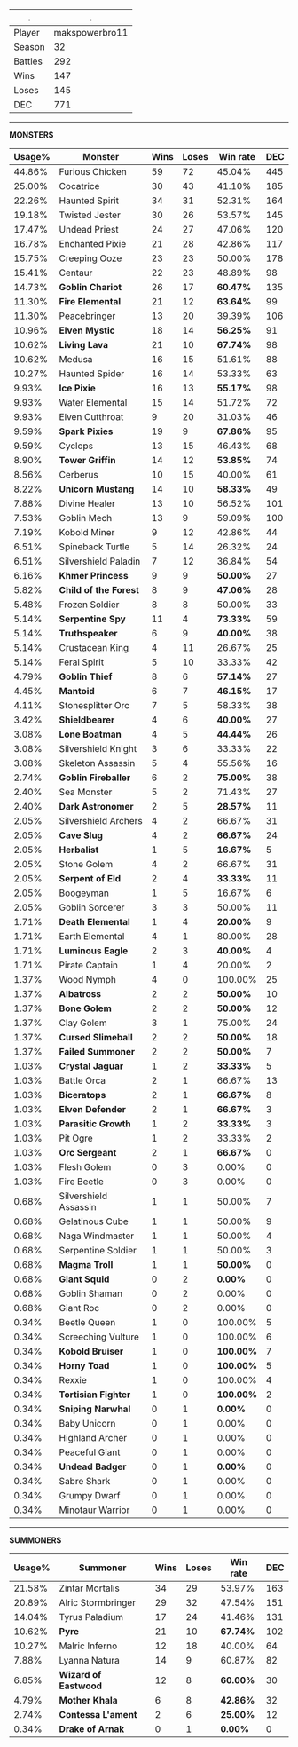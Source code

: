 .|.
|-|-
Player|makspowerbro11
Season|32
Battles|292
Wins|147
Loses|145
DEC|771

---
**MONSTERS**

Usage%|Monster|Wins|Loses|Win rate|DEC|
-|-|-|-|-|-|
44.86%|Furious Chicken|59|72|45.04%|445|
25.00%|Cocatrice|30|43|41.10%|185|
22.26%|Haunted Spirit|34|31|52.31%|164|
19.18%|Twisted Jester|30|26|53.57%|145|
17.47%|Undead Priest|24|27|47.06%|120|
16.78%|Enchanted Pixie|21|28|42.86%|117|
15.75%|Creeping Ooze|23|23|50.00%|178|
15.41%|Centaur|22|23|48.89%|98|
14.73%|**Goblin Chariot**|26|17|**60.47%**|135|
11.30%|**Fire Elemental**|21|12|**63.64%**|99|
11.30%|Peacebringer|13|20|39.39%|106|
10.96%|**Elven Mystic**|18|14|**56.25%**|91|
10.62%|**Living Lava**|21|10|**67.74%**|98|
10.62%|Medusa|16|15|51.61%|88|
10.27%|Haunted Spider|16|14|53.33%|63|
9.93%|**Ice Pixie**|16|13|**55.17%**|98|
9.93%|Water Elemental|15|14|51.72%|72|
9.93%|Elven Cutthroat|9|20|31.03%|46|
9.59%|**Spark Pixies**|19|9|**67.86%**|95|
9.59%|Cyclops|13|15|46.43%|68|
8.90%|**Tower Griffin**|14|12|**53.85%**|74|
8.56%|Cerberus|10|15|40.00%|61|
8.22%|**Unicorn Mustang**|14|10|**58.33%**|49|
7.88%|Divine Healer|13|10|56.52%|101|
7.53%|Goblin Mech|13|9|59.09%|100|
7.19%|Kobold Miner|9|12|42.86%|44|
6.51%|Spineback Turtle|5|14|26.32%|24|
6.51%|Silvershield Paladin|7|12|36.84%|54|
6.16%|**Khmer Princess**|9|9|**50.00%**|27|
5.82%|**Child of the Forest**|8|9|**47.06%**|28|
5.48%|Frozen Soldier|8|8|50.00%|33|
5.14%|**Serpentine Spy**|11|4|**73.33%**|59|
5.14%|**Truthspeaker**|6|9|**40.00%**|38|
5.14%|Crustacean King|4|11|26.67%|25|
5.14%|Feral Spirit|5|10|33.33%|42|
4.79%|**Goblin Thief**|8|6|**57.14%**|27|
4.45%|**Mantoid**|6|7|**46.15%**|17|
4.11%|Stonesplitter Orc|7|5|58.33%|38|
3.42%|**Shieldbearer**|4|6|**40.00%**|27|
3.08%|**Lone Boatman**|4|5|**44.44%**|26|
3.08%|Silvershield Knight|3|6|33.33%|22|
3.08%|Skeleton Assassin|5|4|55.56%|16|
2.74%|**Goblin Fireballer**|6|2|**75.00%**|38|
2.40%|Sea Monster|5|2|71.43%|27|
2.40%|**Dark Astronomer**|2|5|**28.57%**|11|
2.05%|Silvershield Archers|4|2|66.67%|31|
2.05%|**Cave Slug**|4|2|**66.67%**|24|
2.05%|**Herbalist**|1|5|**16.67%**|5|
2.05%|Stone Golem|4|2|66.67%|31|
2.05%|**Serpent of Eld**|2|4|**33.33%**|11|
2.05%|Boogeyman|1|5|16.67%|6|
2.05%|Goblin Sorcerer|3|3|50.00%|11|
1.71%|**Death Elemental**|1|4|**20.00%**|9|
1.71%|Earth Elemental|4|1|80.00%|28|
1.71%|**Luminous Eagle**|2|3|**40.00%**|4|
1.71%|Pirate Captain|1|4|20.00%|2|
1.37%|Wood Nymph|4|0|100.00%|25|
1.37%|**Albatross**|2|2|**50.00%**|10|
1.37%|**Bone Golem**|2|2|**50.00%**|12|
1.37%|Clay Golem|3|1|75.00%|24|
1.37%|**Cursed Slimeball**|2|2|**50.00%**|18|
1.37%|**Failed Summoner**|2|2|**50.00%**|7|
1.03%|**Crystal Jaguar**|1|2|**33.33%**|5|
1.03%|Battle Orca|2|1|66.67%|13|
1.03%|**Biceratops**|2|1|**66.67%**|8|
1.03%|**Elven Defender**|2|1|**66.67%**|3|
1.03%|**Parasitic Growth**|1|2|**33.33%**|3|
1.03%|Pit Ogre|1|2|33.33%|2|
1.03%|**Orc Sergeant**|2|1|**66.67%**|0|
1.03%|Flesh Golem|0|3|0.00%|0|
1.03%|Fire Beetle|0|3|0.00%|0|
0.68%|Silvershield Assassin|1|1|50.00%|7|
0.68%|Gelatinous Cube|1|1|50.00%|9|
0.68%|Naga Windmaster|1|1|50.00%|4|
0.68%|Serpentine Soldier|1|1|50.00%|3|
0.68%|**Magma Troll**|1|1|**50.00%**|0|
0.68%|**Giant Squid**|0|2|**0.00%**|0|
0.68%|Goblin Shaman|0|2|0.00%|0|
0.68%|Giant Roc|0|2|0.00%|0|
0.34%|Beetle Queen|1|0|100.00%|5|
0.34%|Screeching Vulture|1|0|100.00%|6|
0.34%|**Kobold Bruiser**|1|0|**100.00%**|7|
0.34%|**Horny Toad**|1|0|**100.00%**|5|
0.34%|Rexxie|1|0|100.00%|4|
0.34%|**Tortisian Fighter**|1|0|**100.00%**|2|
0.34%|**Sniping Narwhal**|0|1|**0.00%**|0|
0.34%|Baby Unicorn|0|1|0.00%|0|
0.34%|Highland Archer|0|1|0.00%|0|
0.34%|Peaceful Giant|0|1|0.00%|0|
0.34%|**Undead Badger**|0|1|**0.00%**|0|
0.34%|Sabre Shark|0|1|0.00%|0|
0.34%|Grumpy Dwarf|0|1|0.00%|0|
0.34%|Minotaur Warrior|0|1|0.00%|0|

---
**SUMMONERS**

Usage%|Summoner|Wins|Loses|Win rate|DEC|
-|-|-|-|-|-|
21.58%|Zintar Mortalis|34|29|53.97%|163|
20.89%|Alric Stormbringer|29|32|47.54%|151|
14.04%|Tyrus Paladium|17|24|41.46%|131|
10.62%|**Pyre**|21|10|**67.74%**|102|
10.27%|Malric Inferno|12|18|40.00%|64|
7.88%|Lyanna Natura|14|9|60.87%|82|
6.85%|**Wizard of Eastwood**|12|8|**60.00%**|30|
4.79%|**Mother Khala**|6|8|**42.86%**|32|
2.74%|**Contessa L'ament**|2|6|**25.00%**|12|
0.34%|**Drake of Arnak**|0|1|**0.00%**|0|
